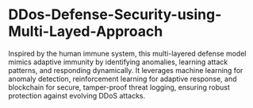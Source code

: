 # DDos-Defense-Security-using-Multi-Layed-Approach

Inspired by the human immune system, this multi-layered defense model mimics adaptive immunity by identifying anomalies, learning attack patterns, and responding dynamically. It leverages machine learning for anomaly detection, reinforcement learning for adaptive response, and blockchain for secure, tamper-proof threat logging, ensuring robust protection against evolving DDoS attacks.
